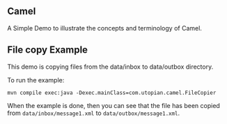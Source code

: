 Camel
----------------------------------

A Simple Demo to illustrate the concepts and terminology of Camel.

File copy Example
-----------------

This demo is copying files from the data/inbox to data/outbox directory.

To run the example:

    mvn compile exec:java -Dexec.mainClass=com.utopian.camel.FileCopier
    
When the example is done, then you can see that the file has been copied from `data/inbox/message1.xml` to `data/outbox/message1.xml`.
